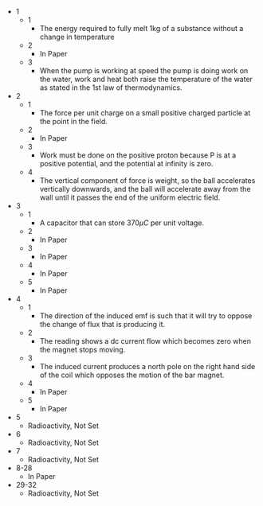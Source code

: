 - 1
	- 1
		- The energy required to fully melt 1kg of a substance without a change in temperature
	- 2
		- In Paper
	- 3
		- When the pump is working at speed the pump is doing work on the water, work and heat both raise the temperature of the water as stated in the 1st law of thermodynamics.
- 2
	- 1
		- The force per unit charge on a small positive charged particle at the point in the field.
	- 2
		- In Paper
	- 3
		- Work must be done on the positive proton because P is at a positive potential, and the potential at infinity is zero.
	- 4
		- The vertical component of force is weight, so the ball accelerates vertically downwards, and the ball will accelerate away from the wall until it passes the end of the uniform electric field.
- 3
	- 1
		- A capacitor that can store 370$\mu C$ per unit voltage.
	- 2
		- In Paper
	- 3
		- In Paper
	- 4
		- In Paper
	- 5
		- In Paper
- 4
	- 1
		- The direction of the induced emf is such that it will try to oppose the change of flux that is producing it.
	- 2
		- The reading shows a dc current flow which becomes zero when the magnet stops moving.
	- 3
		- The induced current produces a north pole on the right hand side of the coil which opposes the motion of the bar magnet.
	- 4
		- In Paper
	- 5
		- In Paper
- 5
	- Radioactivity, Not Set
- 6
	- Radioactivity, Not Set
- 7
	- Radioactivity, Not Set
- 8-28
	- In Paper
- 29-32
	- Radioactivity, Not Set
